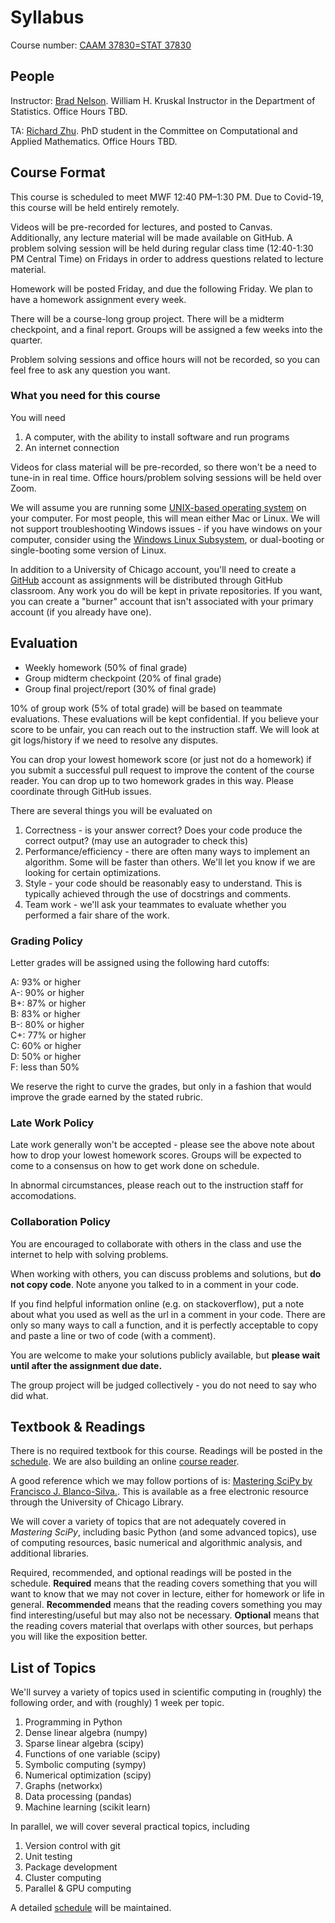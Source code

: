 # Syllabus

Course number: [CAAM 37830=STAT 37830](https://stat.uchicago.edu/academics/course-info/2020-2021-courses/autumn-2020-stat-37830/)

## People
Instructor:  [Brad Nelson](https://bnels.github.io/). William H. Kruskal Instructor in the Department of Statistics. Office Hours TBD.

TA: [Richard Zhu](http://richardzhu.info/about/). PhD student in the Committee on Computational and Applied Mathematics. Office Hours TBD.

## Course Format

This course is scheduled to meet MWF 12:40 PM–1:30 PM.  Due to Covid-19, this course will be held entirely remotely.

Videos will be pre-recorded for lectures, and posted to Canvas.  Additionally, any lecture material will be made available on GitHub.  A problem solving session will be held during regular class time (12:40-1:30 PM Central Time) on Fridays in order to address questions related to lecture material.

Homework will be posted Friday, and due the following Friday.  We plan to have a homework assignment every week.

There will be a course-long group project.  There will be a midterm checkpoint, and a final report.  Groups will be assigned a few weeks into the quarter.

Problem solving sessions and office hours will not be recorded, so you can feel free to ask any question you want.

### What you need for this course

You will need
1. A computer, with the ability to install software and run programs
2. An internet connection

Videos for class material will be pre-recorded, so there won't be a need to tune-in in real time.  Office hours/problem solving sessions will be held over Zoom.

We will assume you are running some [UNIX-based operating system](https://en.wikipedia.org/wiki/Unix) on your computer.  For most people, this will mean either Mac or Linux.  We will not support troubleshooting Windows issues - if you have windows on your computer, consider using the [Windows Linux Subsystem](https://docs.microsoft.com/en-us/windows/wsl/install-win10), or dual-booting or single-booting some version of Linux.

In addition to a University of Chicago account, you'll need to create a [GitHub](https://github.com/) account as assignments will be distributed through GitHub classroom.  Any work you do will be kept in private repositories.  If you want, you can create a "burner" account that isn't associated with your primary account (if you already have one).

## Evaluation

* Weekly homework (50% of final grade)
* Group midterm checkpoint (20% of final grade)
* Group final project/report (30% of final grade)

10% of group work (5% of total grade) will be based on teammate evaluations.  These evaluations will be kept confidential.  If you believe your score to be unfair, you can reach out to the instruction staff.  We will look at git logs/history if we need to resolve any disputes.

You can drop your lowest homework score (or just not do a homework) if you submit a successful pull request to improve the content of the course reader.  You can drop up to two homework grades in this way.  Please coordinate through GitHub issues.

There are several things you will be evaluated on
1. Correctness - is your answer correct?  Does your code produce the correct output? (may use an autograder to check this)
2. Performance/efficiency - there are often many ways to implement an algorithm.  Some will be faster than others.  We'll let you know if we are looking for certain optimizations.
3. Style - your code should be reasonably easy to understand.  This is typically achieved through the use of docstrings and comments.  
4. Team work - we'll ask your teammates to evaluate whether you performed a fair share of the work.

### Grading Policy

Letter grades will be assigned using the following hard cutoffs:

A: 93% or higher<br />
A-: 90% or higher<br />
B+: 87% or higher<br />
B: 83% or higher<br />
B-: 80% or higher<br />
C+: 77% or higher<br />
C: 60% or higher<br />
D: 50% or higher<br />
F: less than 50%<br />

We reserve the right to curve the grades, but only in a fashion that would improve the grade earned by the stated rubric.

### Late Work Policy
Late work generally won't be accepted - please see the above note about how to drop your lowest homework scores.  Groups will be expected to come to a consensus on how to get work done on schedule.

In abnormal circumstances, please reach out to the instruction staff for accomodations.

### Collaboration Policy

You are encouraged to collaborate with others in the class and use the internet to help with solving problems.

When working with others, you can discuss problems and solutions, but **do not copy code**.  Note anyone you talked to in a comment in your code.

If you find helpful information online (e.g. on stackoverflow), put a note about what you used as well as the url in a comment in your code.  There are only so many ways to call a function, and it is perfectly acceptable to copy and paste a line or two of code (with a comment).

You are welcome to make your solutions publicly available, but **please wait until after the assignment due date.**

The group project will be judged collectively - you do not need to say who did what.

## Textbook & Readings

There is no required textbook for this course. Readings will be posted in the [schedule](schedule.md).  We are also building an online [course reader](https://caam37380.github.io/book/).

A good reference which we may follow portions of is:
[Mastering SciPy by Francisco J. Blanco-Silva.](https://catalog.lib.uchicago.edu/vufind/Record/11908913). This is available as a free electronic resource through the University of Chicago Library.

We will cover a variety of topics that are not adequately covered in *Mastering SciPy*, including basic Python (and some advanced topics), use of computing resources, basic numerical and algorithmic analysis, and additional libraries.

Required, recommended, and optional readings will be posted in the schedule.  **Required** means that the reading covers something that you will want to know that we may not cover in lecture, either for homework or life in general.  **Recommended** means that the reading covers something you may find interesting/useful but may also not be necessary.  **Optional** means that the reading covers material that overlaps with other sources, but perhaps you will like the exposition better.

## List of Topics

We'll survey a variety of topics used in scientific computing in (roughly) the following order, and with (roughly) 1 week per topic.

1. Programming in Python
2. Dense linear algebra (numpy)
3. Sparse linear algebra (scipy)
4. Functions of one variable (scipy)
5. Symbolic computing (sympy)
6. Numerical optimization (scipy)
7. Graphs (networkx)
8. Data processing (pandas)
9. Machine learning (scikit learn)

In parallel, we will cover several practical topics, including

1. Version control with git
2. Unit testing
3. Package development
4. Cluster computing
5. Parallel & GPU computing

A detailed [schedule](schedule.md) will be maintained.
